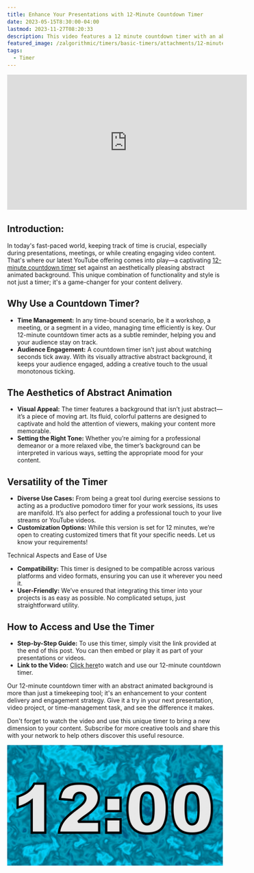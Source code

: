 ```yaml
---
title: Enhance Your Presentations with 12-Minute Countdown Timer
date: 2023-05-15T8:30:00-04:00
lastmod: 2023-11-27T08:20:33
description: This video features a 12 minute countdown timer with an abstract animated background.
featured_image: /zalgorithmic/timers/basic-timers/attachments/12-minute-timer.jpg
tags:
  - Timer
---
```


<div class="iframe-16-9-container">
<iframe class="youTubeIframe" width="560" height="315" src="https://www.youtube.com/embed/NS-_N1cBg8Y" title="12 Minute Timer" frameborder="0" allow="accelerometer; autoplay; clipboard-write; encrypted-media; gyroscope; picture-in-picture; web-share" allowfullscreen></iframe>
</div>

## Introduction:

In today's fast-paced world, keeping track of time is crucial, especially during presentations, meetings, or while creating engaging video content. That's where our latest YouTube offering comes into play—a captivating [12-minute countdown timer](https://youtu.be/NS-_N1cBg8Y) set against an aesthetically pleasing abstract animated background. This unique combination of functionality and style is not just a timer; it's a game-changer for your content delivery.

## Why Use a Countdown Timer?

- **Time Management:** In any time-bound scenario, be it a workshop, a meeting, or a segment in a video, managing time efficiently is key. Our 12-minute countdown timer acts as a subtle reminder, helping you and your audience stay on track.
- **Audience Engagement:** A countdown timer isn’t just about watching seconds tick away. With its visually attractive abstract background, it keeps your audience engaged, adding a creative touch to the usual monotonous ticking.

## The Aesthetics of Abstract Animation

- **Visual Appeal:** The timer features a background that isn’t just abstract—it’s a piece of moving art. Its fluid, colorful patterns are designed to captivate and hold the attention of viewers, making your content more memorable.
- **Setting the Right Tone:** Whether you’re aiming for a professional demeanor or a more relaxed vibe, the timer’s background can be interpreted in various ways, setting the appropriate mood for your content.

## Versatility of the Timer

- **Diverse Use Cases:** From being a great tool during exercise sessions to acting as a productive pomodoro timer for your work sessions, its uses are manifold. It’s also perfect for adding a professional touch to your live streams or YouTube videos.
- **Customization Options:** While this version is set for 12 minutes, we’re open to creating customized timers that fit your specific needs. Let us know your requirements!

Technical Aspects and Ease of Use

- **Compatibility:** This timer is designed to be compatible across various platforms and video formats, ensuring you can use it wherever you need it.
- **User-Friendly:** We’ve ensured that integrating this timer into your projects is as easy as possible. No complicated setups, just straightforward utility.

## How to Access and Use the Timer

- **Step-by-Step Guide:** To use this timer, simply visit the link provided at the end of this post. You can then embed or play it as part of your presentations or videos.
- **Link to the Video:** [Click here](https://youtu.be/NS-_N1cBg8Y)to watch and use our 12-minute countdown timer.

Our 12-minute countdown timer with an abstract animated background is more than just a timekeeping tool; it's an enhancement to your content delivery and engagement strategy. Give it a try in your next presentation, video project, or time-management task, and see the difference it makes.

Don't forget to watch the video and use this unique timer to bring a new dimension to your content. Subscribe for more creative tools and share this with your network to help others discover this useful resource.

[![12 Minute Timer](./attachments/12-minute-timer.jpg)](https://youtu.be/NS-_N1cBg8Y)
